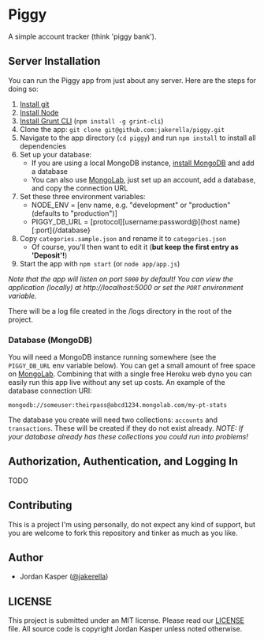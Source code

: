 Piggy
====

A simple account tracker (think 'piggy bank').


## Server Installation

You can run the Piggy app from just about any server. Here are the steps for doing so:

1. [Install git](http://git-scm.com)
2. [Install Node](http://nodejs.org)
2. [Install Grunt CLI](http://gruntjs.com) (`npm install -g grint-cli`)
3. Clone the app: `git clone git@github.com:jakerella/piggy.git`
4. Navigate to the app directory (`cd piggy`) and run `npm install` to install all dependencies
5. Set up your database:
    * If you are using a local MongoDB instance, [install MongoDB](http://www.mongodb.org) and add a database
    * You can also use [MongoLab](http://mongolab.com), just set up an account, add a database, and copy the connection URL
6. Set these three environment variables:
    * NODE_ENV = [env name, e.g. "development" or "production" (defaults to "production")]
    * PIGGY_DB_URL = [protocol][username:password@]{host name}[:port]{/database}
7. Copy `categories.sample.json` and rename it to `categories.json`
    * Of course, you'll then want to edit it (__but keep the first entry as 'Deposit'!__)
8. Start the app with `npm start` (or `node app/app.js`)

_Note that the app will listen on port `5000` by default! You can view the application (locally) at http://localhost:5000 or set the `PORT` environment variable._

There will be a log file created in the /logs directory in the root of the project.

### Database (MongoDB)

You will need a MongoDB instance running somewhere (see the `PIGGY_DB_URL` env variable below). You can get a small amount of free space on [MongoLab](https://mongolab.com). Combining that with a single free Heroku web dyno you can easily run this app live without any set up costs. An example of the database connection URI:

```
mongodb://someuser:theirpass@abcd1234.mongolab.com/my-pt-stats
```

The database you create will need two collections: `accounts` and `transactions`. These will be created if they do not exist already.
_NOTE: If your database already has these collections you could run into problems!_


## Authorization, Authentication, and Logging In

TODO


## Contributing

This is a project I'm using personally, do not expect any kind of support, but you are welcome to fork this repository and tinker as much as you like.


## Author

* Jordan Kasper ([@jakerella](https://github.com/jakerella))

## LICENSE

This project is submitted under an MIT license. Please read our [LICENSE](https://github.com/jakerella/piggy/blob/master/LICENSE) file. All source code is copyright Jordan Kasper unless noted otherwise.
